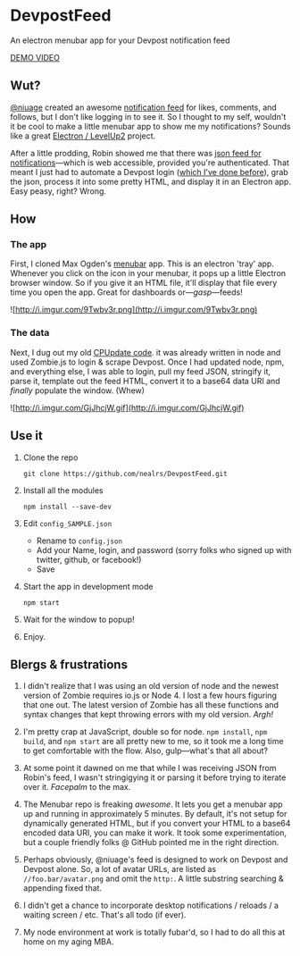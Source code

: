 # DevpostFeed

An electron menubar app for your Devpost notification feed

[DEMO VIDEO](https://youtu.be/HDJnJXE7jcI)

## Wut?

[@niuage](http://devpost.com/niuage) created an awesome [notification feed](http://devpost.com/software/devpost-notification-center) for likes, comments, and follows, but I don't like logging in to see it. So I thought to my self, wouldn't it be cool to make a little menubar app to show me my notifications? Sounds like a great [Electron / LevelUp2](http://levelup2.devpost.com) project.

After a little prodding, Robin showed me that there was [json feed for notifications](http://devpost.com/notifications.json?limit=30)&mdash;which is web accessible, provided you're authenticated. That meant I just had to automate a Devpost login ([which I've done before](http://devpost.com/software/cpupdate)), grab the json, process it into some pretty HTML, and display it in an Electron app. Easy peasy, right? Wrong.

## How

### The app

First, I cloned Max Ogden's [menubar](https://github.com/maxogden/menubar) app. This is an electron 'tray' app. Whenever you click on the icon in your menubar, it pops up a little Electron browser window. So if you give it an HTML file, it'll display that file every time you open the app. Great for dashboards or&mdash;_gasp_&mdash;feeds!

![http://i.imgur.com/9Twbv3r.png](http://i.imgur.com/9Twbv3r.png)

### The data

Next, I dug out my old [CPUpdate code](https://github.com/nealrs/cpupdate/blob/master/CPupdate.js). it was already written in node and used Zombie.js to login & scrape Devpost.
Once I had updated node, npm, and everything else, I was able to login, pull my feed JSON, stringify it, parse it, template out the feed HTML, convert it to a base64 data URI and _finally_ populate the window. (Whew)

![http://i.imgur.com/GjJhcjW.gif](http://i.imgur.com/GjJhcjW.gif)


## Use it

1. Clone the repo

	```
	git clone https://github.com/nealrs/DevpostFeed.git
	````

2. Install all the modules

	```
	npm install --save-dev
	```

3. Edit `config_SAMPLE.json`
	- Rename to `config.json`
	- Add your Name, login, and password (sorry folks who signed up with twitter, github, or facebook!)
	- Save

4. Start the app in development mode

	```
	npm start
	```

5. Wait for the window to popup!

6. Enjoy.

## Blergs & frustrations

1. I didn't realize that I was using an old version of node and the newest version of Zombie requires io.js or Node 4. I lost a few hours figuring that one out. The latest version of Zombie has all these functions and syntax changes that kept throwing errors with my old version. _Argh!_

2. I'm pretty crap at JavaScript, double so for node. `npm install`, `npm build`, and `npm start` are all pretty new to me, so it took me a long time to get comfortable with the flow. Also, gulp&mdash;what's that all about?

3. At some point it dawned on me that while I was receiving JSON from Robin's feed, I wasn't stringigying it or parsing it before trying to iterate over it.  *Facepalm* to the max.

4. The Menubar repo is freaking _awesome_. It lets you get a menubar app up and running in approximately 5 minutes. By default, it's not setup for dynamically generated HTML, but if you convert your HTML to a base64 encoded data URI, you can make it work. It took some experimentation, but a couple friendly folks @ GitHub pointed me in the right direction.

5. Perhaps obviously, @niuage's feed is designed to work on Devpost and Devpost alone. So, a lot of avatar URLs, are listed as `//foo.bar/avatar.png` and omit the `http:`. A little substring searching & appending fixed that.

6. I didn't get a chance to incorporate desktop notifications / reloads / a waiting screen / etc. That's all todo (if ever).

7. My node environment at work is totally fubar'd, so I had to do all this at home on my aging MBA.
